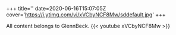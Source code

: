 +++
title=''
date=2020-06-16T15:07:05Z
cover='https://i.ytimg.com/vi/xVCbyNCF8Mw/sddefault.jpg'
+++

All content belongs to GlennBeck.
{{< youtube xVCbyNCF8Mw >}}
